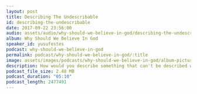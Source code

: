 ```yaml
---
layout: post
title: Describing The Undescribable
id: describing-the-undescribable
date: 2017-09-22 23:56:00
audio: assets/audio/why-should-we-believe-in-god/describing-the-undescribable.mp3
album: Why Should We Believe In God
speaker_id: yusufestes
podcast: why-should-we-believe-in-god
permalink: podcast/why-should-we-believe-in-god/:title
image: assets/images/podcasts/why-should-we-believe-in-god/album-picture-small.jpg
description: How would you describe something that can't be described with human words?
podcast_file_size: 2.48 MB
podcast_duration: "05:10"
podcast_length: 2477491
---
```

